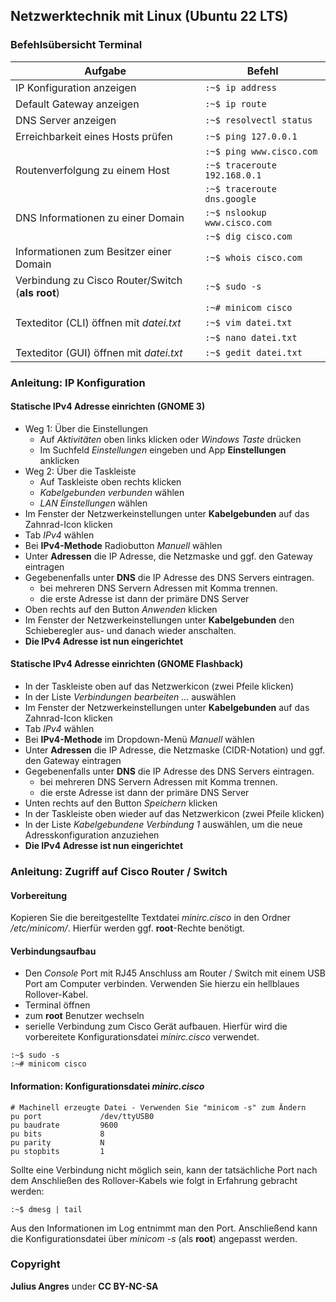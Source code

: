 ## Netzwerktechnik mit Linux (Ubuntu 22 LTS)
### Befehlsübersicht Terminal
|Aufgabe | Befehl |
|---|---|
|IP Konfiguration anzeigen| ```:~$ ip address```
|Default Gateway anzeigen| ```:~$ ip route```
|DNS Server anzeigen| ```:~$ resolvectl status```
|Erreichbarkeit eines Hosts prüfen| ```:~$ ping 127.0.0.1```
||```:~$ ping www.cisco.com```
|Routenverfolgung zu einem Host| ```:~$ traceroute 192.168.0.1```
|| ```:~$ traceroute dns.google```
|DNS Informationen zu einer Domain| ```:~$ nslookup www.cisco.com```
||```:~$ dig cisco.com```
|Informationen zum Besitzer einer Domain| ```:~$ whois cisco.com```
|Verbindung zu Cisco Router/Switch (**als root**)| ```:~$ sudo -s``` 
|| ```:~# minicom cisco```
|Texteditor (CLI) öffnen mit _datei.txt_| ```:~$ vim datei.txt```
|| ```:~$ nano datei.txt```
|Texteditor (GUI) öffnen mit _datei.txt_| ```:~$ gedit datei.txt```

### Anleitung: IP Konfiguration
#### Statische IPv4 Adresse einrichten (GNOME 3)
* Weg 1: Über die Einstellungen
  * Auf _Aktivitäten_ oben links klicken oder _Windows Taste_ drücken
  * Im Suchfeld _Einstellungen_ eingeben und App **Einstellungen** anklicken
* Weg 2: Über die Taskleiste
  * Auf Taskleiste oben rechts klicken
  * _Kabelgebunden verbunden_ wählen
  * _LAN Einstellungen_ wählen
* Im Fenster der Netzwerkeinstellungen unter **Kabelgebunden** auf das Zahnrad-Icon klicken
* Tab _IPv4_ wählen
* Bei **IPv4-Methode** Radiobutton _Manuell_ wählen
* Unter **Adressen** die IP Adresse, die Netzmaske und ggf. den Gateway eintragen
* Gegebenenfalls unter **DNS** die IP Adresse des DNS Servers eintragen.
  * bei mehreren DNS Servern Adressen mit Komma trennen.
  * die erste Adresse ist dann der primäre DNS Server
* Oben rechts auf den Button _Anwenden_ klicken
* Im Fenster der Netzwerkeinstellungen unter **Kabelgebunden** den Schieberegler aus- und danach wieder anschalten.
* **Die IPv4 Adresse ist nun eingerichtet** 

#### Statische IPv4 Adresse einrichten (GNOME Flashback)
* In der Taskleiste oben auf das Netzwerkicon (zwei Pfeile klicken)
* In der Liste _Verbindungen bearbeiten ..._ auswählen
* Im Fenster der Netzwerkeinstellungen unter **Kabelgebunden** auf das Zahnrad-Icon klicken
* Tab _IPv4_ wählen
* Bei **IPv4-Methode** im Dropdown-Menü _Manuell_ wählen
* Unter **Adressen** die IP Adresse, die Netzmaske (CIDR-Notation) und ggf. den Gateway eintragen
* Gegebenenfalls unter **DNS** die IP Adresse des DNS Servers eintragen.
  * bei mehreren DNS Servern Adressen mit Komma trennen.
  * die erste Adresse ist dann der primäre DNS Server
* Unten rechts auf den Button _Speichern_ klicken
* In der Taskleiste oben wieder auf das Netzwerkicon (zwei Pfeile klicken)
* In der Liste _Kabelgebundene Verbindung 1_ auswählen, um die neue Adresskonfiguration anzuziehen
* **Die IPv4 Adresse ist nun eingerichtet**


### Anleitung: Zugriff auf Cisco Router / Switch
#### Vorbereitung
Kopieren Sie die bereitgestellte Textdatei _minirc.cisco_ in den Ordner _/etc/minicom/_. Hierfür werden ggf. **root**-Rechte benötigt.

#### Verbindungsaufbau
* Den _Console_ Port mit RJ45 Anschluss am Router / Switch mit einem USB Port am Computer verbinden. Verwenden Sie hierzu ein hellblaues Rollover-Kabel.
* Terminal öffnen
* zum **root** Benutzer wechseln
* serielle Verbindung zum Cisco Gerät aufbauen. Hierfür wird die vorbereitete Konfigurationsdatei _minirc.cisco_ verwendet.
```
:~$ sudo -s 
:~# minicom cisco
```

#### Information: Konfigurationsdatei _minirc.cisco_
```
# Machinell erzeugte Datei - Verwenden Sie "minicom -s" zum Ändern
pu port             /dev/ttyUSB0
pu baudrate         9600
pu bits             8
pu parity           N
pu stopbits         1
```
Sollte eine Verbindung nicht möglich sein, kann der tatsächliche Port nach dem Anschließen des Rollover-Kabels wie folgt in Erfahrung gebracht werden:
```
:~$ dmesg | tail
```
Aus den Informationen im Log entnimmt man den Port. Anschließend kann die Konfigurationsdatei über _minicom -s_ (als **root**) angepasst werden.



### Copyright 
**Julius Angres** under **CC BY-NC-SA**